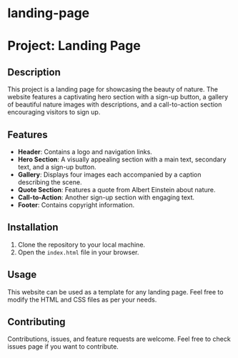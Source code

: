 # landing-page
# Project: Landing Page

## Description
This project is a landing page for showcasing the beauty of nature. The website features a captivating hero section with a sign-up button, a gallery of beautiful nature images with descriptions, and a call-to-action section encouraging visitors to sign up.

## Features
- **Header**: Contains a logo and navigation links.
- **Hero Section**: A visually appealing section with a main text, secondary text, and a sign-up button.
- **Gallery**: Displays four images each accompanied by a caption describing the scene.
- **Quote Section**: Features a quote from Albert Einstein about nature.
- **Call-to-Action**: Another sign-up section with engaging text.
- **Footer**: Contains copyright information.

## Installation
1. Clone the repository to your local machine.
2. Open the `index.html` file in your browser.

## Usage
This website can be used as a template for any landing page. Feel free to modify the HTML and CSS files as per your needs.

## Contributing
Contributions, issues, and feature requests are welcome. Feel free to check issues page if you want to contribute.
